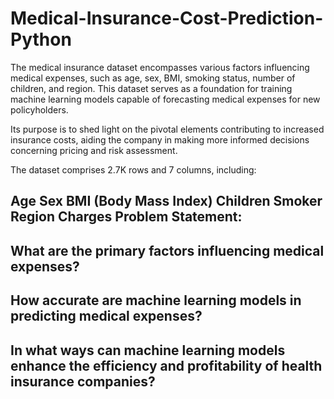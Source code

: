 # Medical-Insurance-Cost-Prediction-Python
The medical insurance dataset encompasses various factors influencing medical expenses, such as age, sex, BMI, smoking status, number of children, and region. This dataset serves as a foundation for training machine learning models capable of forecasting medical expenses for new policyholders.

Its purpose is to shed light on the pivotal elements contributing to increased insurance costs, aiding the company in making more informed decisions concerning pricing and risk assessment.

The dataset comprises 2.7K rows and 7 columns, including:

## Age Sex BMI (Body Mass Index) Children Smoker Region Charges Problem Statement:

## What are the primary factors influencing medical expenses? 
## How accurate are machine learning models in predicting medical expenses?
## In what ways can machine learning models enhance the efficiency and profitability of health insurance companies?

